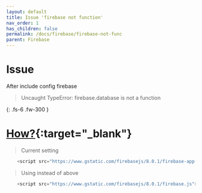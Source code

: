 ```yaml
---
layout: default
title: Issue 'firebase not function'
nav_order: 1
has_children: false
permalink: /docs/firebase/firebase-not-func
parent: Firebase
---
```


# Issue
After include config firebase
> Uncaught TypeError: firebase.database is not a function

{: .fs-6 .fw-300 }

# [How?](https://github.com/firebase/codelab-friendlychat-web/issues/396){:target="_blank"}
> Current setting
```javascript
    <script src="https://www.gstatic.com/firebasejs/8.0.1/firebase-app.js"></script>
```

> Using instead of above
```javascript
    <script src="https://www.gstatic.com/firebasejs/8.0.1/firebase.js"></script>
```
